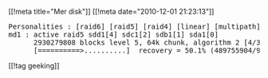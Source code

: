 [[!meta  title="Mer disk"]]
[[!meta  date="2010-12-01 21:23:13"]]
<pre>Personalities : [raid6] [raid5] [raid4] [linear] [multipath] [raid0] [raid1] [raid10]
md1 : active raid5 sdd1[4] sdc1[2] sdb1[1] sda1[0]
      2930279808 blocks level 5, 64k chunk, algorithm 2 [4/3] [UUU_]
      [==========>..........]  recovery = 50.1% (489755904/976759936) finish=101.6min speed=79848K/sec</pre>

[[!tag  geeking]]